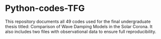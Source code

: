 # Python-codes-TFG
This repository documents all 49 codes used for the final undergraduate thesis titled: Comparison of Wave Damping Models in the Solar Corona. It also includes two files with observational data to ensure full reproducibility.
